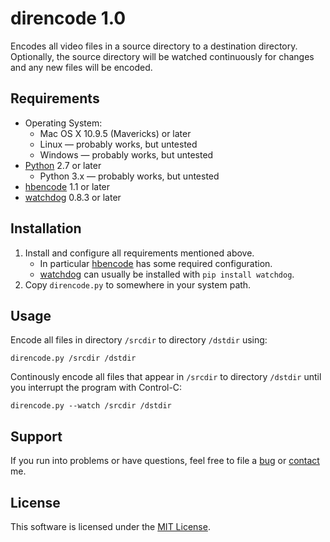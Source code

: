 # direncode 1.0

Encodes all video files in a source directory to a destination directory. Optionally, the source directory will be watched continuously for changes and any new files will be encoded.

## Requirements

* Operating System:
    * Mac OS X 10.9.5 (Mavericks) or later
    * Linux &mdash; probably works, but untested
    * Windows &mdash; probably works, but untested
* [Python] 2.7 or later
    * Python 3.x &mdash; probably works, but untested
* [hbencode] 1.1 or later
* [watchdog] 0.8.3 or later

[Python]: http://www.python.org
[hbencode]: https://github.com/davidfstr/hbencode
[watchdog]: https://pypi.python.org/pypi/watchdog

## Installation

1. Install and configure all requirements mentioned above.
    * In particular [hbencode] has some required configuration.
    * [watchdog] can usually be installed with `pip install watchdog`.
2. Copy `direncode.py` to somewhere in your system path.

## Usage

Encode all files in directory `/srcdir` to directory `/dstdir` using:

```
direncode.py /srcdir /dstdir
```

Continously encode all files that appear in `/srcdir` to directory `/dstdir` until you interrupt the program with Control-C:

```
direncode.py --watch /srcdir /dstdir
```

## Support

If you run into problems or have questions, feel free to file a
[bug] or [contact] me.

[contact]: http://dafoster.net/about#contact
[bug]: https://github.com/davidfstr/direncode/issues

## License

This software is licensed under the [MIT License].

[MIT License]: https://github.com/davidfstr/direncode/blob/master/LICENSE.txt
